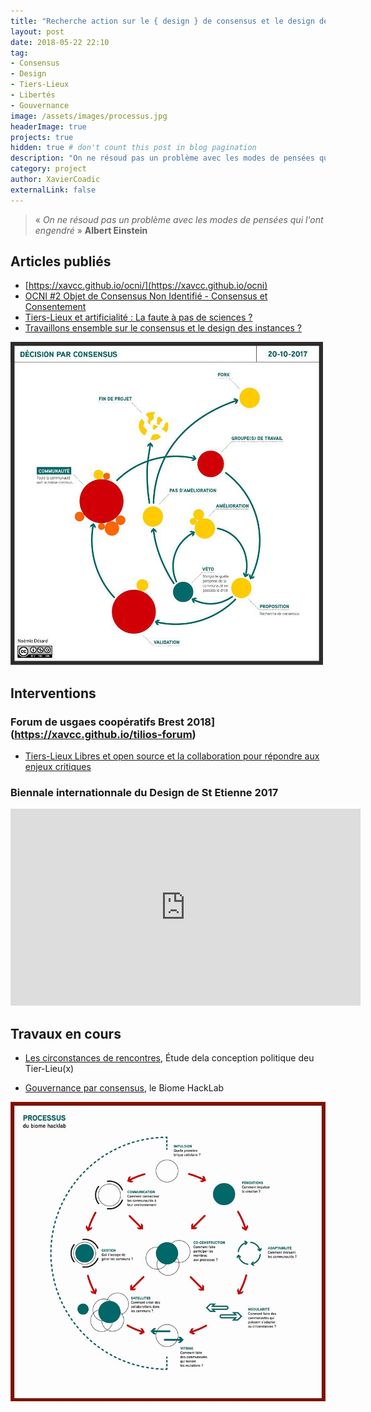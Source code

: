 ```yaml
---
title: "Recherche action sur le { design } de consensus et le design des instances "
layout: post
date: 2018-05-22 22:10
tag:
- Consensus
- Design
- Tiers-Lieux
- Libertés
- Gouvernance
image: /assets/images/processus.jpg
headerImage: true
projects: true
hidden: true # don't count this post in blog pagination
description: "On ne résoud pas un problème avec les modes de pensées qui l'ont engendré"
category: project
author: XavierCoadic
externalLink: false
---
```


> « _On ne résoud pas un problème avec les modes de pensées qui l'ont engendré_ » **Albert Einstein**

## Articles publiés

* [https://xavcc.github.io/ocni/](https://xavcc.github.io/ocni)
* [OCNI #2 Objet de Consensus Non Identifié - Consensus et Consentement](https://xavcc.github.io/ocni_2)
* [Tiers-Lieux et artificialité : La faute à pas de sciences ?](https://xavcc.github.io/tilios-sciences)
* [Travaillons ensemble sur le consensus et le design des instances ?](https://xavcc.github.io/consensus)

![](/assets/images/consensus3.jpg)

## Interventions

### Forum de usgaes coopératifs Brest 2018](https://xavcc.github.io/tilios-forum)

+ [Tiers-Lieux Libres et open source et la collaboration pour répondre aux enjeux critiques](https://xavcc.github.io/tilios-forum)

### Biennale internationnale du Design de St Etienne 2017

<iframe width="560" height="315" src="https://videos.lescommuns.org/videos/embed/3ac2dc60-55db-48c2-8f9d-6b0dc5454658" frameborder="0" allowfullscreen></iframe>

## Travaux en cours

+ [Les circonstances de rencontres](http://movilab.org/index.php?title=Etapes_vers_une_conception_politique_du_tiers-lieu/En_cours), Étude dela conception politique deu Tier-Lieu(x)

+ [Gouvernance par consensus](https://lebiome.github.io/#LeBiome/gouvernance/blob/master/wg_consensus.md), le Biome HackLab

![](/assets/images/processus.jpg)
